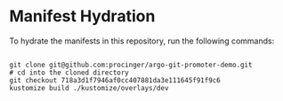 
# Manifest Hydration

To hydrate the manifests in this repository, run the following commands:

```shell

git clone git@github.com:procinger/argo-git-promoter-demo.git
# cd into the cloned directory
git checkout 718a3d1f7946af0cc407881da3e111645f91f9c6
kustomize build ./kustomize/overlays/dev
```